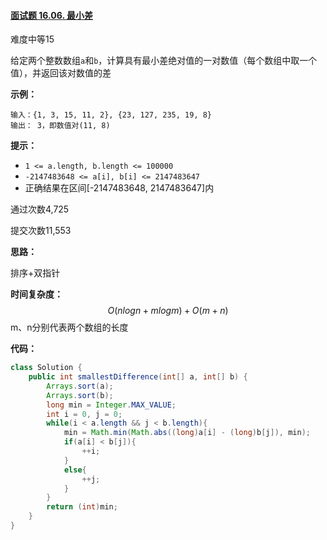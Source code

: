 #### [面试题 16.06. 最小差](https://leetcode-cn.com/problems/smallest-difference-lcci/)

难度中等15

给定两个整数数组`a`和`b`，计算具有最小差绝对值的一对数值（每个数组中取一个值），并返回该对数值的差

**示例：**

```
输入：{1, 3, 15, 11, 2}, {23, 127, 235, 19, 8}
输出： 3，即数值对(11, 8)
```

**提示：**

- `1 <= a.length, b.length <= 100000`
- `-2147483648 <= a[i], b[i] <= 2147483647`
- 正确结果在区间[-2147483648, 2147483647]内

通过次数4,725

提交次数11,553



**思路：**

排序+双指针

**时间复杂度：**
$$
O(nlogn+mlogm)+O(m+n)
$$
m、n分别代表两个数组的长度

**代码：**



```java
class Solution {
    public int smallestDifference(int[] a, int[] b) {
        Arrays.sort(a);
        Arrays.sort(b);
        long min = Integer.MAX_VALUE;
        int i = 0, j = 0;
        while(i < a.length && j < b.length){
            min = Math.min(Math.abs((long)a[i] - (long)b[j]), min);
            if(a[i] < b[j]){
                ++i;
            }
            else{
                ++j;
            }
        }
        return (int)min;
    }
}
```

